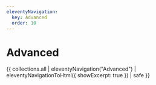 ```yaml
---
eleventyNavigation:
  key: Advanced
  order: 10
---
```


# Advanced

{{ collections.all | eleventyNavigation("Advanced") | eleventyNavigationToHtml({ showExcerpt: true }) | safe }}
